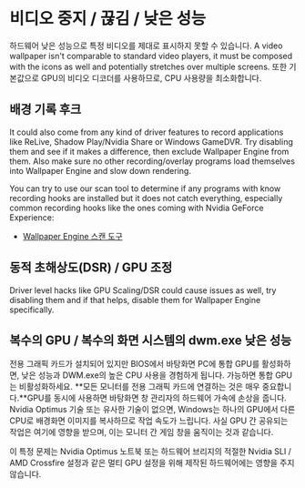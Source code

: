 # 비디오 중지 / 끊김 / 낮은 성능

하드웨어 낮은 성능으로 특정 비디오를 제대로 표시하지 못할 수 있습니다. A video wallpaper isn't comparable to standard video players, it must be composed with the icons as well and potentially stretches over multiple screens. 또한 기본값으로 GPU의 비디오 디코더를 사용하므로, CPU 사용량을 최소화합니다.

## 배경 기록 후크
It could also come from any kind of driver features to record applications like ReLive, Shadow Play/Nvidia Share or Windows GameDVR. Try disabling them and see if it makes a difference, then exclude Wallpaper Engine from them. Also make sure no other recording/overlay programs load themselves into Wallpaper Engine and slow down rendering.

You can try to use our scan tool to determine if any programs with know recording hooks are installed but it does not catch everything, especially common recording hooks like the ones coming with Nvidia GeForce Experience:

* [Wallpaper Engine 스캔 도구](/debug/scantool.html)

## 동적 초해상도(DSR) / GPU 조정
Driver level hacks like GPU Scaling/DSR could cause issues as well, try disabling them and if that helps, disable them for Wallpaper Engine specifically.

## 복수의 GPU / 복수의 화면 시스템의 dwm.exe 낮은 성능
전용 그래픽 카드가 설치되어 있지만 BIOS에서 바탕화면 PC에 통합 GPU를 활성화하면, 낮은 성능과 DWM.exe의 높은 CPU 사용을 경험하게 됩니다. 가능하면 통합 GPU는 비활성화하세요. **모든 모니터를 전용 그래픽 카드에 연결하는 것은 매우 중요합니다.**GPU를 동시에 사용하면 바탕화면 창 관리자의 하드웨어 가속에 손상을 줍니다. Nvidia Optimus 기술 또는 유사한 기술이 없으면, Windows는 하나의 GPU에서 다른 CPU로 배경화면 이미지를 복사하므로 작업 속도가 느립니다. 사실 GPU 간 공유되는 작업은 여기에 영향을 받으며, 이는 모니터 간 게임 창을 움직이는 것과 같습니다.

이 특정 문제는 Nvidia Optimus 노트북 또는 하드웨어 브리지의 적절한 Nvidia SLI / AMD Crossfire 설정과 같은 멀티 GPU 설정을 위해 제작된 하드웨어에는 영향을 주지 않습니다.